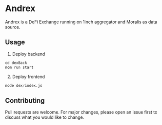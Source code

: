 # Andrex

Andrex is a DeFi Exchange running on 1inch aggregator and Moralis as data source. 

## Usage

1. Deploy backend

```python
cd dexBack
nom run start
```

2. Deploy frontend
```python
node dex/index.js
```

## Contributing

Pull requests are welcome. For major changes, please open an issue first
to discuss what you would like to change.
